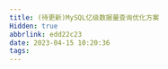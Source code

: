 ```yaml
---
title: (待更新)MySQL亿级数据量查询优化方案
Hidden: true
abbrlink: edd22c23
date: 2023-04-15 10:20:36
tags:
---
```


